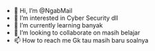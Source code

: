 - 👋 Hi, I’m @NgabMail
- 👀 I’m interested in Cyber Security dll  
- 🌱 I’m currently learning banyak
- 💞️ I’m looking to collaborate on masih belajar
- 📫 How to reach me Gk tau masih baru soalnya 

<!---
NgabMail/NgabMail is a ✨ special ✨ repository because its `README.md` (this file) appears on your GitHub profile.
You can click the Preview link to take a look at your changes.
--->
